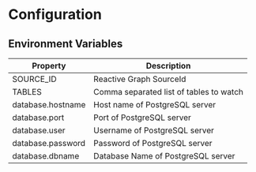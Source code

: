 # Configuration

## Environment Variables

|Property|Description|
|----|-------------------|
|SOURCE_ID|Reactive Graph SourceId|
|TABLES|Comma separated list of tables to watch|
|database.hostname|Host name of PostgreSQL server|
|database.port|Port of PostgreSQL server|
|database.user|Username of PostgreSQL server|
|database.password|Password of PostgreSQL server|
|database.dbname|Database Name of PostgreSQL server|

